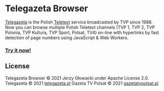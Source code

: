 Telegazeta Browser
==================

[Telegazeta](http://telegazeta.pl/) is the Polish [Teletext](https://en.wikipedia.org/wiki/Teletext) service broadcasted by TVP since 1988. Now you can browse multiple Polish Teletext channels (TVP 1, TVP 2, TVP Polonia, TVP Kultura, TVP Sport, Polsat, TV4) on-line with hyperlinks by fast detection of page numbers using JavaScript &amp; Web Workers.

### [Try it now!](https://niutech.github.io/telegazeta-browser/)

## License

Telegazeta Browser &copy; 2021 Jerzy Głowacki under Apache License 2.0.
Telegazeta &copy; 2021 [telegazeta.pl](http://telegazeta.pl)
Gazeta TV Polsat &copy; 2021 [gazetatvpolsat.pl](http://gazetatvpolsat.pl)
